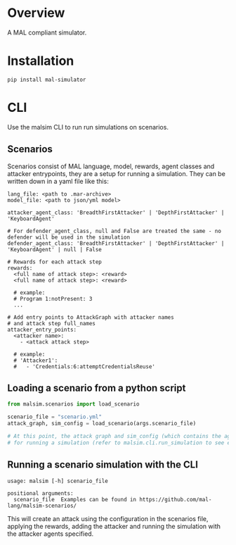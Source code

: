 # Overview

A MAL compliant simulator.

# Installation 
```pip install mal-simulator```

# CLI

Use the malsim CLI to run run simulations on scenarios.

## Scenarios

Scenarios consist of MAL language, model, rewards, agent classes and attacker entrypoints,
they are a setup for running a simulation. They can be written down in a yaml file like this:

```
lang_file: <path to .mar-archive>
model_file: <path to json/yml model>

attacker_agent_class: 'BreadthFirstAttacker' | 'DepthFirstAttacker' | 'KeyboardAgent'

# For defender_agent_class, null and False are treated the same - no defender will be used in the simulation
defender_agent_class: 'BreadthFirstAttacker' | 'DepthFirstAttacker' | 'KeyboardAgent' | null | False

# Rewards for each attack step
rewards:
  <full name of attack step>: <reward>
  <full name of attack step>: <reward>

  # example:
  # Program 1:notPresent: 3
  ...

# Add entry points to AttackGraph with attacker names
# and attack step full_names
attacker_entry_points:
  <attacker name>:
    - <attack attack step>

  # example:
  # 'Attacker1':
  #   - 'Credentials:6:attemptCredentialsReuse'
```

## Loading a scenario from a python script

```python
from malsim.scenarios import load_scenario

scenario_file = "scenario.yml"
attack_graph, sim_config = load_scenario(args.scenario_file)

# At this point, the attack graph and sim_config (which contains the agent classes) can be used
# for running a simulation (refer to malsim.cli.run_simulation to see example of this)

```

## Running a scenario simulation with the CLI

```
usage: malsim [-h] scenario_file

positional arguments:
  scenario_file  Examples can be found in https://github.com/mal-lang/malsim-scenarios/

```

This will create an attack using the configuration in the scenarios file, applying the rewards, adding the attacker and running the simulation with the attacker agents specified.
